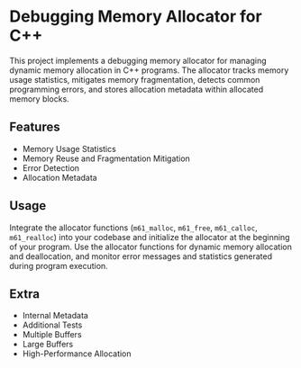 # Debugging Memory Allocator for C++

This project implements a debugging memory allocator for managing dynamic memory allocation in C++ programs. The allocator tracks memory usage statistics, mitigates memory fragmentation, detects common programming errors, and stores allocation metadata within allocated memory blocks.

## Features

- Memory Usage Statistics
- Memory Reuse and Fragmentation Mitigation
- Error Detection
- Allocation Metadata

## Usage

Integrate the allocator functions (`m61_malloc`, `m61_free`, `m61_calloc`, `m61_realloc`) into your codebase and initialize the allocator at the beginning of your program. Use the allocator functions for dynamic memory allocation and deallocation, and monitor error messages and statistics generated during program execution.

## Extra 

- Internal Metadata
- Additional Tests
- Multiple Buffers
- Large Buffers
- High-Performance Allocation
